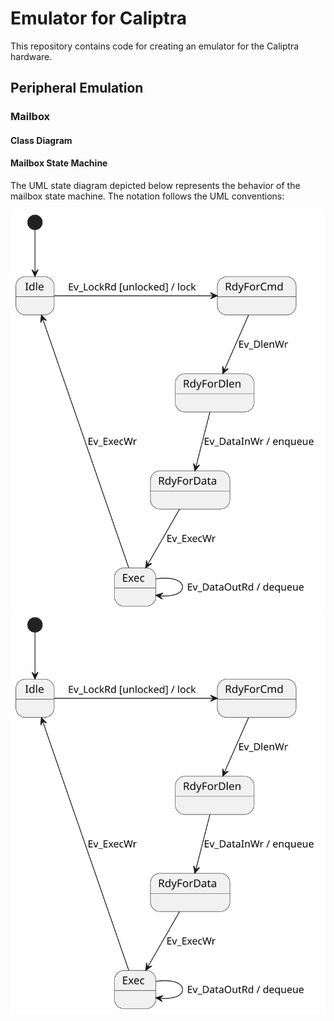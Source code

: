 # Emulator for Caliptra 

This repository contains code for creating an emulator for the Caliptra hardware.

## Peripheral Emulation

### Mailbox 

#### Class Diagram

#### Mailbox State Machine
The UML state diagram depicted below represents the behavior of the mailbox state machine. The notation follows the UML conventions:

![Alt text](./docs/mb_state_diagram.svg)
<img src="./docs/mb_state_diagram.svg">
